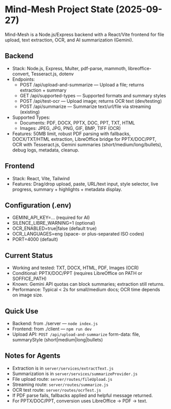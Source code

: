 # Mind-Mesh Project State (2025-09-27)

Mind-Mesh is a Node.js/Express backend with a React/Vite frontend for file upload, text extraction, OCR, and AI summarization (Gemini).

## Backend
- Stack: Node.js, Express, Multer, pdf-parse, mammoth, libreoffice-convert, Tesseract.js, dotenv
- Endpoints:
  - POST /api/upload-and-summarize — Upload a file; returns extraction + summary
  - GET  /api/supported-types — Supported formats and summary styles
  - POST /api/test-ocr — Upload image; returns OCR text (dev/testing)
  - POST /api/summarize — Summarize text/url/file via streaming (existing)
- Supported Types:
  - Documents: PDF, DOCX, PPTX, DOC, PPT, TXT, HTML
  - Images: JPEG, JPG, PNG, GIF, BMP, TIFF (OCR)
- Features: 50MB limit, robust PDF parsing with fallbacks, DOCX/TXT/HTML extraction, LibreOffice bridge for PPTX/DOC/PPT, OCR with Tesseract.js, Gemini summaries (short/medium/long/bullets), debug logs, metadata, cleanup.

## Frontend
- Stack: React, Vite, Tailwind
- Features: Drag/drop upload, paste, URL/text input, style selector, live progress, summary + highlights + metadata display.

## Configuration (.env)
- GEMINI_API_KEY=... (required for AI)
- SILENCE_LIBRE_WARNING=1 (optional)
- OCR_ENABLED=true|false (default true)
- OCR_LANGUAGES=eng (space- or plus-separated ISO codes)
- PORT=4000 (default)

## Current Status
- Working and tested: TXT, DOCX, HTML, PDF, Images (OCR)
- Conditional: PPTX/DOC/PPT (requires LibreOffice on PATH or SOFFICE_PATH)
- Known: Gemini API quotas can block summaries; extraction still returns.
- Performance: Typical < 2s for small/medium docs; OCR time depends on image size.

## Quick Use
- Backend: from ./server — `node index.js`
- Frontend: from ./client — `npm run dev`
- Upload API: `POST /api/upload-and-summarize` form-data: file, summaryStyle (short|medium|long|bullets)

## Notes for Agents
- Extraction is in `server/services/extractText.js`
- Summarization is in `server/services/summarizeProvider.js`
- File upload route: `server/routes/fileUpload.js`
- Streaming route: `server/routes/summarize.js`
- OCR test route: `server/routes/ocrTest.js`
- If PDF parse fails, fallbacks applied and helpful message returned.
- For PPTX/DOC/PPT, conversion uses LibreOffice -> PDF -> text.

